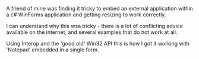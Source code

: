 A friend of mine was finding it tricky to embed an external application within a c# WinForms application and getting resizing to work correctly. 

I can understand why this wsa tricky - there is a lot of conflicting advice available on the internet, and several examples that do not work at all.

Using Interop and the 'good old' Win32 API this is how I got it working with 'Notepad' embedded in a single form.

